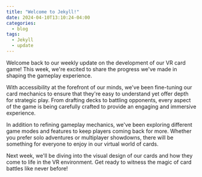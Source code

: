 ```yaml
---
title: "Welcome to Jekyll!"
date: 2024-04-10T13:10:24-04:00
categories:
  - blog
tags:
  - Jekyll
  - update
---
```


Welcome back to our weekly update on the development of our VR card game! This week, we're excited to share the progress we've made in shaping the gameplay experience.

With accessibility at the forefront of our minds, we've been fine-tuning our card mechanics to ensure that they're easy to understand yet offer depth for strategic play. From drafting decks to battling opponents, every aspect of the game is being carefully crafted to provide an engaging and immersive experience.

In addition to refining gameplay mechanics, we've been exploring different game modes and features to keep players coming back for more. Whether you prefer solo adventures or multiplayer showdowns, there will be something for everyone to enjoy in our virtual world of cards.

Next week, we'll be diving into the visual design of our cards and how they come to life in the VR environment. Get ready to witness the magic of card battles like never before!
